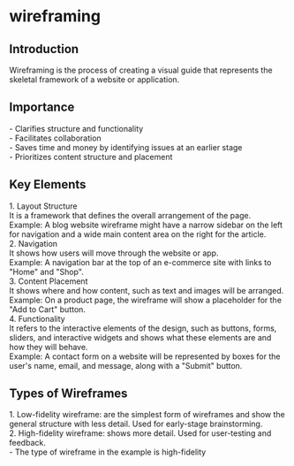 # wireframing

<h2>Introduction</h2>  
Wireframing is the process of creating a visual guide that represents the skeletal framework of a website or application.  
<h2>Importance</h2>
- Clarifies structure and functionality <br>    
- Facilitates collaboration  <br>
- Saves time and money by identifying issues at an earlier stage  <br>
- Prioritizes content structure and placement <br>

<h2>Key Elements</h2>  
1. Layout Structure <br> 
It is a framework that defines the overall arrangement of the page.  <br>
Example: A blog website wireframe might have a narrow sidebar on the left for navigation and a wide main content area on the right for the article. <br>
2. Navigation <br>
It shows how users will move through the website or app. <br>
Example: A navigation bar at the top of an e-commerce site with links to "Home" and "Shop". <br>
3. Content Placement <br>
It shows where and how content, such as text and images will be arranged. <br>
Example: On a product page, the wireframe will show a placeholder for the "Add to Cart" button. <br>
4. Functionality <br>
It refers to the interactive elements of the design, such as buttons, forms, sliders, and interactive widgets and shows what these elements are and how they will behave. <br>
Example: A contact form on a website will be represented by boxes for the user's name, email, and message, along with a "Submit" button. <br>
<h2>Types of Wireframes</h2>  
1. Low-fidelity wireframe: are the simplest form of wireframes and show the general structure with less detail. Used for early-stage brainstorming. <br>
2. High-fidelity wireframe: shows more detail. Used for user-testing and feedback. <br>
- The type of wireframe in the example is high-fidelity <br>
